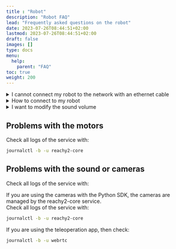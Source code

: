 ```yaml
---
title : "Robot"
description: "Robot FAQ"
lead: "Frequently asked questions on the robot"
date: 2023-07-26T08:44:51+02:00
lastmod: 2023-07-26T08:44:51+02:00
draft: false
images: []
type: docs
menu:
  help:
    parent: "FAQ"
toc: true
weight: 200
---
```


<details>
<summary>I cannot connect my robot to the network with an ethernet cable
</summary>

## WiFi connection
On your first connection to a network, the simpliest is to connect your robot with an ethernet cable.  

If you cannot do so:

Use the appropriate cable and connect your computer directly to Reachy 2's computer. The cable has to be plugged in port (b) of Reachy 2's hardware interface.  

{{< img-center "images/docs/getting-started/serial-connection.png" 400x "Serial connection port" >}}

We use `tio`for the serial connection. If you haven't installed it yet on your computer:
`apt install tio`

{{< alert icon="👉" text="Make sure <i>dialout</i> is in your groups, otherwise add it to your groups. To check it: <br> <code>>>> groups</code> <br>If it doesn't appear in the list, add it with: <br><code>>>> sudo usermod -aG dialout $USER</code> <br>Then reboot your computer for the new group to be effective." >}}

Then, in a terminal on your computer, get access to the robot with:

```python
tio /dev/ttyUSB0
```

> Note that the connection could be on another USB port. Check all ports with `ls /dev/ttyUSB*`

{{< img-center "images/docs/getting-started/tio-terminal.png" 400x "tio connection terminal" >}}

{{< alert icon="👉" text="Login: <b>bedrock</b> <br>Password: <b>root</b>" >}}


Manually connect the robot to a WiFi with:
```bash
nmcli device wifi connect <wifi.name> password <your.password>
```

> For example, with the wifi *POLLEN-WIFI*, with password *superstrongpassword*:  
> `nmcli device wifi connect POLLEN-WIFI password superstrongpassword`

</details>

<details>
<summary>How to connect to my robot
</summary>

There are several ways to connect to your robot.

## SSH connection
Using the robot's IP address (check Find Reachy 2's IP if you don't know it), you can directly connect via ssh to Reachy 2's computer:

```python
ssh bedrock@<Reachy.2.IP.address>
```

> For example, with robot's IP being 192.168.1.42:
> ```python
> ssh bedrock@192.168.1.42
> ```

{{< alert icon="👉" text="<b>Password: root</b>" >}}

## Avahi connection

Find the serial number of your robot on its back, connect your computer on the same network as your robot, open a terminal and type:
```bash
ping <robot.serial.number>.local
```

>For example, if the serial number is reachy2-beta1:
>```bash
>ping reachy2-beta1.local
>```

## Hard-wired connection

Use the appropriate cable and connect your computer directly to Reachy 2's computer. The cable has to be plugged in port (b) of Reachy 2's hardware interface.  

{{< img-center "images/docs/advanced/serial-connection.png" 500x "Serial connection port" >}}

We use `tio`for the serial connection. If you haven't installed it yet on your computer:
`apt install tio`

{{< alert icon="👉" text="Make sure <i>dialout</i> is in your groups, otherwise add it to your groups. To check it: <br> <code>>>> groups</code> <br>If it doesn't appear in the list, add it with: <br><code>>>> sudo usermod -aG dialout $USER</code> <br>Then reboot your computer for the new group to be effective." >}}

Once connected, open a terminal on your computer and run:
```python
tio /dev/ttyUSB0
```
*Note that depending on the elements you connected to the robot, the port could be something else than ttyUSB0. Check other available serial ports with `ls /dev/ttyUSB*`*

{{< img-center "images/docs/advanced/tio-terminal.png" 500x "Tio connection port" >}}

{{< alert icon="👉" text="Login: <b>bedrock</b> <br>Password: <b>root</b>" >}}

You are then connected to Reachy 2 computer!

</details>


<details>
<summary>I want to modify the sound volume
</summary>

## Sound volume

If you want to change the volume, especially for the starting sound of your robot or the output sound when you teleoperate, you need to go on a terminal **when the webRTC service is running** : 

Run:
```console
$ ssh bedrock@your_robot_ip #password : root
$ docker exec -it webrtc_streaming_playback_ros bash
$ alsamixer -c 1 
```

Then, you can set the volume as you wish. 

</details>

## Problems with the motors 

Check all logs of the service with:

```bash
journalctl -b -u reachy2-core
```

## Problems with the sound or cameras

Check all logs of the service with:

If you are using the cameras with the Python SDK, the cameras are managed by the reachy2-core service.  
Check all logs of the service with:

```bash
journalctl -b -u reachy2-core
```

If you are using the teleoperation app, then check:

```bash
journalctl -b -u webrtc
```
